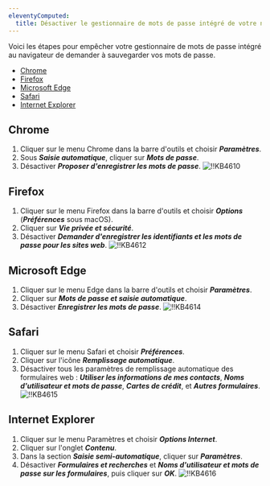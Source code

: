 ```yaml
---
eleventyComputed:
  title: Désactiver le gestionnaire de mots de passe intégré de votre navigateur
---
```

Voici les étapes pour empêcher votre gestionnaire de mots de passe intégré au navigateur de demander à sauvegarder vos mots de passe.

* [Chrome](#chrome)
* [Firefox](#firefox)
* [Microsoft Edge](#microsoft-edge)
* [Safari](#safari)
* [Internet Explorer](#internet-explorer)

## Chrome
1. Cliquer sur le menu Chrome dans la barre d'outils et choisir ***Paramètres***.
1. Sous ***Saisie automatique***, cliquer sur ***Mots de passe***.
1. Désactiver ***Proposer d'enregistrer les mots de passe***.
![!!KB4610](https://cdnweb.devolutions.net/docs/docs_en_kb_KB4610.png)

## Firefox
1. Cliquer sur le menu Firefox dans la barre d'outils et choisir ***Options*** (***Préférences*** sous macOS).
1. Cliquer sur ***Vie privée et sécurité***.
1. Désactiver ***Demander d'enregistrer les identifiants et les mots de passe pour les sites web***.
![!!KB4612](https://cdnweb.devolutions.net/docs/docs_en_kb_KB4612.png)

## Microsoft Edge
1. Cliquer sur le menu Edge dans la barre d'outils et choisir ***Paramètres***.
1. Cliquer sur ***Mots de passe et saisie automatique***.
1. Désactiver ***Enregistrer les mots de passe***.
![!!KB4614](https://cdnweb.devolutions.net/docs/docs_en_kb_KB4614.png)

## Safari
1. Cliquer sur le menu Safari et choisir ***Préférences***.
1. Cliquer sur l'icône ***Remplissage automatique***.
1. Désactiver tous les paramètres de remplissage automatique des formulaires web : ***Utiliser les informations de mes contacts***, ***Noms d'utilisateur et mots de passe***, ***Cartes de crédit***, et ***Autres formulaires***.
![!!KB4615](https://cdnweb.devolutions.net/docs/docs_en_kb_KB4615.png)

## Internet Explorer
1. Cliquer sur le menu Paramètres et choisir ***Options Internet***.
1. Cliquer sur l'onglet ***Contenu***.
1. Dans la section ***Saisie semi-automatique***, cliquer sur ***Paramètres***.
1. Désactiver ***Formulaires et recherches*** et ***Noms d'utilisateur et mots de passe sur les formulaires***, puis cliquer sur ***OK***.
![!!KB4616](https://cdnweb.devolutions.net/docs/docs_en_kb_KB4616.png)
